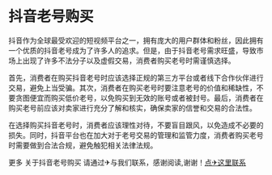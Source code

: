 # 抖音老号购买

抖音作为全球最受欢迎的短视频平台之一，拥有庞大的用户群体和粉丝，因此拥有一个优质的抖音老号成为了许多人的追求。但是，由于抖音老号需求旺盛，导致市场上出现了许多不法分子以及虚假交易，消费者购买老号时需谨慎选择。

首先，消费者在购买抖音老号时应该选择正规的第三方平台或者线下合作伙伴进行交易，避免上当受骗。其次，消费者在购买老号时要注意老号的价值和稀缺性，不要贪图便宜而购买低价老号，以免购买到无效的账号或者被封号。最后，消费者在购买老号前应该对卖家进行充分了解和核实，确保卖家的信誉和交易的合法性。

在选择购买抖音老号时，消费者应该理性对待，不要盲目跟风，以免造成不必要的损失。同时，抖音平台也在加大对于老号交易的管理和监管力度，消费者购买老号时需要做到合法合规，避免触犯相关法律法规。

更多 关于抖音老号购买 请通过✈与我们联系，感谢阅读,谢谢！[点✈这里联系](https://ws.k02.cc)